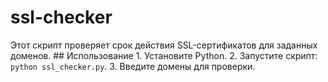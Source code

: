 # ssl-checker
Этот скрипт проверяет срок действия SSL-сертификатов для заданных доменов.  ## Использование  1. Установите Python. 2. Запустите скрипт: `python ssl_checker.py`. 3. Введите домены для проверки.
